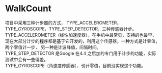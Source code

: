 # WalkCount  

项目中采用三种计步器的方式， TYPE_ACCELEROMETER，TYPE_GYROSCOPE，TYPE_STEP_DETECTOR，三种传感器计步。  
TYPE_ACCELEROMETER（线性加速度器），在手机中最常见，支持的也最早，现在大部分计步的程序都是基于它开发的，利用这个传感器，一种方式是计零值，两个零值计一步， 另一种是计波峰值，间隔时间。  
TYPE_STEP_DETECTOR 是Google 在4.4 之后加的专门用于计步的功能，实际测试中会有一些偏差。  
TYPE_GYROSCOPE（角速度传感器），也计零值，目前没实现这个功能。
